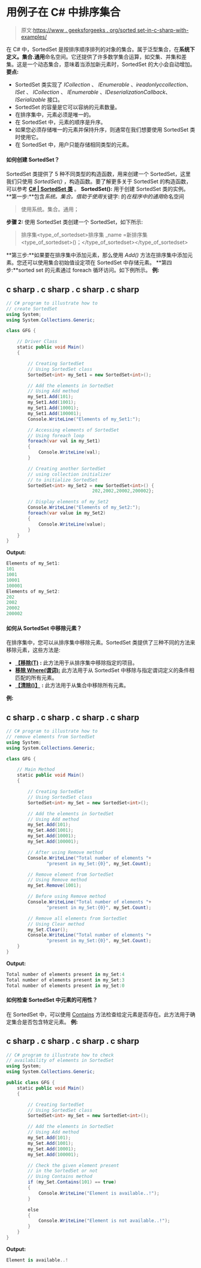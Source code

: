 # 用例子在 C# 中排序集合

> 原文:[https://www . geeksforgeeks . org/sorted set-in-c-sharp-with-examples/](https://www.geeksforgeeks.org/sortedset-in-c-sharp-with-examples/)

在 C# 中，SortedSet 是按排序顺序排列的对象的集合。属于泛型集合，在**系统下定义。集合.通用**命名空间。它还提供了许多数学集合运算，如交集、并集和差集。这是一个动态集合，意味着当添加新元素时，SortedSet 的大小会自动增加。
**要点:**

*   SortedSet 类实现了 *ICollection* 、 *IEnumerable* 、*ireadonlyccollection*、 *ISet* 、 *ICollection* 、 *IEnumerable* 、*IDeserializationCallback*、 *ISerializable* 接口。
*   SortedSet 的容量是它可以容纳的元素数量。
*   在排序集中，元素必须是唯一的。
*   在 SortedSet 中，元素的顺序是升序。
*   如果您必须存储唯一的元素并保持升序，则通常在我们想要使用 SortedSet 类时使用它。
*   在 SortedSet 中，用户只能存储相同类型的元素。

#### 如何创建 SortedSet？

SortedSet 类提供了 5 种不同类型的构造函数，用来创建一个 SortedSet，这里我们只使用 *SortedSet()* ，构造函数。要了解更多关于 SortedSet 的构造函数，可以参考 [**C# | SortedSet 类**](https://www.geeksforgeeks.org/c-sharp-sortedset-class/) 。
**SortedSet():** 用于创建 SortedSet 类的实例。
**第一步:**包含*系统。集合。借助于使用*关键字:
的*在程序中的通用*命名空间

> 使用系统。集合。通用；

**步骤 2:** 使用 SortedSet 类创建一个 SortedSet，如下所示:

> 排序集<type_of_sortedset>排序集 _name =新排序集<type_of_sortedset>()；</type_of_sortedset></type_of_sortedset>

**第三步:**如果要在排序集中添加元素，那么使用 *Add()* 方法在排序集中添加元素。您还可以使用集合初始值设定项在 SortedSet 中存储元素。
**第四步:**sorted set 的元素通过 foreach 循环访问。如下例所示。
**例:**

## c sharp . c sharp . c sharp . c sharp

```cs
// C# program to illustrate how to
// create SortedSet
using System;
using System.Collections.Generic;

class GFG {

    // Driver Class
    static public void Main()
    {

        // Creating SortedSet
        // Using SortedSet class
        SortedSet<int> my_Set1 = new SortedSet<int>();

        // Add the elements in SortedSet
        // Using Add method
        my_Set1.Add(101);
        my_Set1.Add(1001);
        my_Set1.Add(10001);
        my_Set1.Add(100001);
        Console.WriteLine("Elements of my_Set1:");

        // Accessing elements of SortedSet
        // Using foreach loop
        foreach(var val in my_Set1)
        {
            Console.WriteLine(val);
        }

        // Creating another SortedSet
        // using collection initializer
        // to initialize SortedSet
        SortedSet<int> my_Set2 = new SortedSet<int>() {
                                202,2002,20002,200002};

        // Display elements of my_Set2
        Console.WriteLine("Elements of my_Set2:");
        foreach(var value in my_Set2)
        {
            Console.WriteLine(value);
        }
    }
}
```

**Output:** 

```cs
Elements of my_Set1:
101
1001
10001
100001
Elements of my_Set2:
202
2002
20002
200002
```

#### 如何从 SortedSet 中移除元素？

在排序集中，您可以从排序集中移除元素。SortedSet <t>类提供了三种不同的方法来移除元素，这些方法是:</t> 

*   [**【移除(T)**](https://www.geeksforgeeks.org/c-remove-a-specified-item-from-sortedset/) **:** 此方法用于从排序集中移除指定的项目。
*   [**移除 Where(谓词):**](https://www.geeksforgeeks.org/c-remove-elements-from-a-sortedset-that-match-the-predicate/) 此方法用于从 SortedSet 中移除与指定谓词定义的条件相匹配的所有元素。
*   [**【清除()】**](https://www.geeksforgeeks.org/c-remove-all-elements-from-the-sortedset/) **:** 此方法用于从集合中移除所有元素。

**例:**

## c sharp . c sharp . c sharp . c sharp

```cs
// C# program to illustrate how to
// remove elements from SortedSet
using System;
using System.Collections.Generic;

class GFG {

    // Main Method
    static public void Main()
    {

        // Creating SortedSet
        // Using SortedSet class
        SortedSet<int> my_Set = new SortedSet<int>();

        // Add the elements in SortedSet
        // Using Add method
        my_Set.Add(101);
        my_Set.Add(1001);
        my_Set.Add(10001);
        my_Set.Add(100001);

        // After using Remove method
        Console.WriteLine("Total number of elements "+
               "present in my_Set:{0}", my_Set.Count);

        // Remove element from SortedSet
        // Using Remove method
        my_Set.Remove(1001);

        // Before using Remove method
        Console.WriteLine("Total number of elements "+
               "present in my_Set:{0}", my_Set.Count);

        // Remove all elements from SortedSet
        // Using Clear method
        my_Set.Clear();
        Console.WriteLine("Total number of elements "+
               "present in my_Set:{0}", my_Set.Count);
    }
}
```

**Output:** 

```cs
Total number of elements present in my_Set:4
Total number of elements present in my_Set:3
Total number of elements present in my_Set:0
```

#### 如何检查 SortedSet 中元素的可用性？

在 SortedSet 中，可以使用 [Contains](https://www.geeksforgeeks.org/c-check-if-the-sortedset-contains-a-specific-element/) 方法检查给定元素是否存在。此方法用于确定集合是否包含特定元素。
**例:**

## c sharp . c sharp . c sharp . c sharp

```cs
// C# program to illustrate how to check
// availability of elements in SortedSet
using System;
using System.Collections.Generic;

public class GFG {
    static public void Main()
    {

        // Creating SortedSet
        // Using SortedSet class
        SortedSet<int> my_Set = new SortedSet<int>();

        // Add the elements in SortedSet
        // Using Add method
        my_Set.Add(101);
        my_Set.Add(1001);
        my_Set.Add(10001);
        my_Set.Add(100001);

        // Check the given element present
        // in the SortedSet or not
        // Using Contains method
        if (my_Set.Contains(101) == true)
        {
            Console.WriteLine("Element is available..!");
        }

        else
        {
            Console.WriteLine("Element is not available..!");
        }
    }
}
```

**Output:** 

```cs
Element is available..!
```